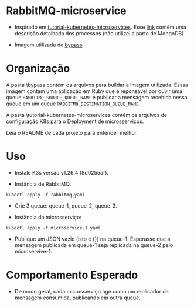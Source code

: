 # RabbitMQ-microservice

- Inspirado em [tutorial-kubernetes-microservices](https://github.com/eduardo-matos/tutorial-kubernetes-microservices.git). Esse [link](https://eduardomatos.dev/deployando-microsservicos-com-rabbitmq-e-mongodb-no-kubernetes/) contém uma descrição detalhada dos processos (não utilizei a parte de MongoDB)

- Imagem utilizada de [bypass](https://github.com/eduardo-matos/bypass)

# Organização

A pasta \bypass contém os arquivos para buildar a imagem utilizada. Esssa imagem contam uma aplicação em Ruby que é reponsável por ouvir uma queue ```RABBITMQ_SOURCE_QUEUE_NAME``` e publicar a mensagem recebida nessa queue em um queue ```RABBITMQ_DESTINATION_QUEUE_NAME```. 

A pasta \tutorial-kubernetes-microservices contém os arquivos de configuração K8s para o Deployment de microsserviços.

Leia o README de cada projeto para entender melhor.

# Uso

- Instale K3s versão v1.26.4 (8d0255af).

- Instância de RabbitMQ:

```kubectl apply -f rabbitmq.yaml``` 

- Crie 3 queue: queue-1, queue-2, queue-3.

- Instância do microsserviço:

```kubectl apply -f microservice-1.yaml``` 

- Publique um JSON vazio (isto é {}) na queue-1. Esperasse que a mensagem publicada em queue-1 seja replicada na queue-2 pelo microservive-1.

# Comportamento Esperado

- De modo geral, cada microsserviço age como um replicador da mensagem consumida, publicando em outra queue.
